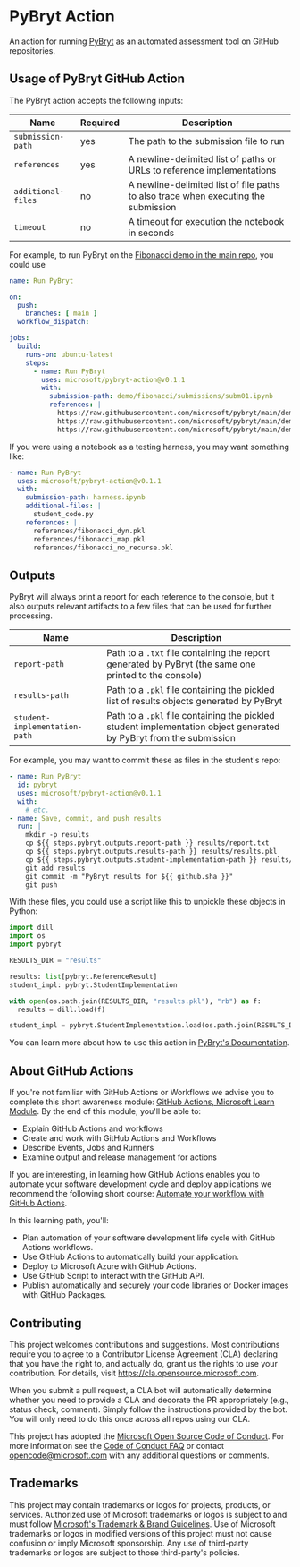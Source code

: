 # PyBryt Action

An action for running [PyBryt](https://microsoft.github.io/pybryt) as an automated assessment tool on GitHub repositories.

## Usage of PyBryt GitHub Action

The PyBryt action accepts the following inputs:

| Name | Required | Description |
|-----|-----|-----|
| `submission-path` | yes | The path to the submission file to run |
| `references` | yes | A newline-delimited list of paths or URLs to reference implementations |
| `additional-files` | no | A newline-delimited list of file paths to also trace when executing the submission |
| `timeout` | no | A timeout for execution the notebook in seconds |

For example, to run PyBryt on the [Fibonacci demo in the main repo](https://github.com/microsoft/pybryt/tree/main/demo/fibonacci), you could use

```yaml
name: Run PyBryt

on:
  push:
    branches: [ main ]
  workflow_dispatch:

jobs:
  build:
    runs-on: ubuntu-latest
    steps:
      - name: Run PyBryt
        uses: microsoft/pybryt-action@v0.1.1
        with:
          submission-path: demo/fibonacci/submissions/subm01.ipynb
          references: |
            https://raw.githubusercontent.com/microsoft/pybryt/main/demo/fibonacci/fibonacci_dyn.pkl
            https://raw.githubusercontent.com/microsoft/pybryt/main/demo/fibonacci/fibonacci_map.pkl
            https://raw.githubusercontent.com/microsoft/pybryt/main/demo/fibonacci/fibonacci_no_recurse.pkl
```

If you were using a notebook as a testing harness, you may want something like:

```yaml
- name: Run PyBryt
  uses: microsoft/pybryt-action@v0.1.1
  with:
    submission-path: harness.ipynb
    additional-files: |
      student_code.py
    references: |
      references/fibonacci_dyn.pkl
      references/fibonacci_map.pkl
      references/fibonacci_no_recurse.pkl
```

## Outputs

PyBryt will always print a report for each reference to the console, but it also outputs relevant artifacts to a few files that can be used for further processing.

| Name | Description |
|-----|-----|
| `report-path` | Path to a `.txt` file containing the report generated by PyBryt (the same one printed to the console) |
| `results-path` | Path to a `.pkl` file containing the pickled list of results objects generated by PyBryt |
| `student-implementation-path` | Path to a `.pkl` file containing the pickled student implementation object generated by PyBryt from the submission |

For example, you may want to commit these as files in the student's repo:

```yaml
- name: Run PyBryt
  id: pybryt
  uses: microsoft/pybryt-action@v0.1.1
  with:
    # etc.
- name: Save, commit, and push results
  run: |
    mkdir -p results
    cp ${{ steps.pybryt.outputs.report-path }} results/report.txt
    cp ${{ steps.pybryt.outputs.results-path }} results/results.pkl
    cp ${{ steps.pybryt.outputs.student-implementation-path }} results/student-implementation.pkl
    git add results
    git commit -m "PyBryt results for ${{ github.sha }}"
    git push
```

With these files, you could use a script like this to unpickle these objects in Python:

```python
import dill
import os
import pybryt

RESULTS_DIR = "results"

results: list[pybryt.ReferenceResult]
student_impl: pybryt.StudentImplementation

with open(os.path.join(RESULTS_DIR, "results.pkl"), "rb") as f:
  results = dill.load(f)

student_impl = pybryt.StudentImplementation.load(os.path.join(RESULTS_DIR, "student-implementation.pkl"))
```

You can learn more about how to use this action in [PyBryt's Documentation](https://microsoft.github.io/pybryt/html/github_action.html).

## About GitHub Actions 

If you're not familiar with GitHub Actions or Workflows we advise you to complete this short awareness module: [GitHub Actions, Microsoft Learn Module](https://docs.microsoft.com/learn/modules/introduction-to-github-actions). By the end of this module, you'll be able to:

- Explain GitHub Actions and workflows
- Create and work with GitHub Actions and Workflows
- Describe Events, Jobs and Runners
- Examine output and release management for actions

If you are interesting, in learning how GitHub Actions enables you to automate your software development cycle and deploy applications we recommend the following short course: [Automate your workflow with GitHub Actions](https://docs.microsoft.com/learn/paths/automate-workflow-github-actions/).

In this learning path, you'll:

- Plan automation of your software development life cycle with GitHub Actions workflows.
- Use GitHub Actions to automatically build your application.
- Deploy to Microsoft Azure with GitHub Actions.
- Use GitHub Script to interact with the GitHub API.
- Publish automatically and securely your code libraries or Docker images with GitHub Packages.

## Contributing

This project welcomes contributions and suggestions.  Most contributions require you to agree to a
Contributor License Agreement (CLA) declaring that you have the right to, and actually do, grant us
the rights to use your contribution. For details, visit https://cla.opensource.microsoft.com.

When you submit a pull request, a CLA bot will automatically determine whether you need to provide
a CLA and decorate the PR appropriately (e.g., status check, comment). Simply follow the instructions
provided by the bot. You will only need to do this once across all repos using our CLA.

This project has adopted the [Microsoft Open Source Code of Conduct](https://opensource.microsoft.com/codeofconduct/).
For more information see the [Code of Conduct FAQ](https://opensource.microsoft.com/codeofconduct/faq/) or
contact [opencode@microsoft.com](mailto:opencode@microsoft.com) with any additional questions or comments.

## Trademarks

This project may contain trademarks or logos for projects, products, or services. Authorized use of Microsoft 
trademarks or logos is subject to and must follow 
[Microsoft's Trademark & Brand Guidelines](https://www.microsoft.com/en-us/legal/intellectualproperty/trademarks/usage/general).
Use of Microsoft trademarks or logos in modified versions of this project must not cause confusion or imply Microsoft sponsorship.
Any use of third-party trademarks or logos are subject to those third-party's policies.
